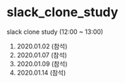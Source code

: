# slack_clone_study
slack clone study (12:00 ~ 13:00)

1. 2020.01.02 (참석)
2. 2020.01.07 (참석)
3. 2020.01.09 (참석)
4. 2020.01.14 (참석)
